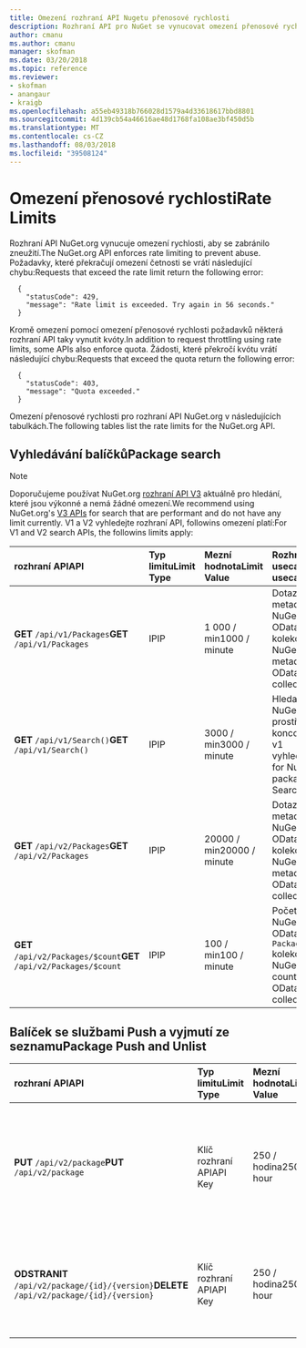 ```yaml
---
title: Omezení rozhraní API Nugetu přenosové rychlosti
description: Rozhraní API pro NuGet se vynucovat omezení přenosové rychlosti, aby se zabránilo zneužití.
author: cmanu
ms.author: cmanu
manager: skofman
ms.date: 03/20/2018
ms.topic: reference
ms.reviewer:
- skofman
- anangaur
- kraigb
ms.openlocfilehash: a55eb49318b766028d1579a4d33618617bbd8801
ms.sourcegitcommit: 4d139cb54a46616ae48d1768fa108ae3bf450d5b
ms.translationtype: MT
ms.contentlocale: cs-CZ
ms.lasthandoff: 08/03/2018
ms.locfileid: "39508124"
---
```

# <a name="rate-limits"></a><span data-ttu-id="c6f9c-103">Omezení přenosové rychlosti</span><span class="sxs-lookup"><span data-stu-id="c6f9c-103">Rate Limits</span></span>

<span data-ttu-id="c6f9c-104">Rozhraní API NuGet.org vynucuje omezení rychlosti, aby se zabránilo zneužití.</span><span class="sxs-lookup"><span data-stu-id="c6f9c-104">The NuGet.org API enforces rate limiting to prevent abuse.</span></span> <span data-ttu-id="c6f9c-105">Požadavky, které překračují omezení četnosti se vrátí následující chybu:</span><span class="sxs-lookup"><span data-stu-id="c6f9c-105">Requests that exceed the rate limit return the following error:</span></span> 

  ~~~
    {
      "statusCode": 429,
      "message": "Rate limit is exceeded. Try again in 56 seconds."
    }
  ~~~

<span data-ttu-id="c6f9c-106">Kromě omezení pomocí omezení přenosové rychlosti požadavků některá rozhraní API taky vynutit kvóty.</span><span class="sxs-lookup"><span data-stu-id="c6f9c-106">In addition to request throttling using rate limits, some APIs also enforce quota.</span></span> <span data-ttu-id="c6f9c-107">Žádosti, které překročí kvótu vrátí následující chybu:</span><span class="sxs-lookup"><span data-stu-id="c6f9c-107">Requests that exceed the quota return the following error:</span></span>

  ~~~
    {
      "statusCode": 403,
      "message": "Quota exceeded."
    }
  ~~~

<span data-ttu-id="c6f9c-108">Omezení přenosové rychlosti pro rozhraní API NuGet.org v následujících tabulkách.</span><span class="sxs-lookup"><span data-stu-id="c6f9c-108">The following tables list the rate limits for the NuGet.org API.</span></span>

## <a name="package-search"></a><span data-ttu-id="c6f9c-109">Vyhledávání balíčků</span><span class="sxs-lookup"><span data-stu-id="c6f9c-109">Package search</span></span>

> [!Note]
> <span data-ttu-id="c6f9c-110">Doporučujeme používat NuGet.org [rozhraní API V3](https://docs.microsoft.com/nuget/api/search-query-service-resource) aktuálně pro hledání, které jsou výkonné a nemá žádné omezení.</span><span class="sxs-lookup"><span data-stu-id="c6f9c-110">We recommend using NuGet.org's [V3 APIs](https://docs.microsoft.com/nuget/api/search-query-service-resource) for search that are performant and do not have any limit currently.</span></span> <span data-ttu-id="c6f9c-111">V1 a V2 vyhledejte rozhraní API, followins omezení platí:</span><span class="sxs-lookup"><span data-stu-id="c6f9c-111">For V1 and V2 search APIs, the followins limits apply:</span></span>


| <span data-ttu-id="c6f9c-112">rozhraní API</span><span class="sxs-lookup"><span data-stu-id="c6f9c-112">API</span></span> | <span data-ttu-id="c6f9c-113">Typ limitu</span><span class="sxs-lookup"><span data-stu-id="c6f9c-113">Limit Type</span></span> | <span data-ttu-id="c6f9c-114">Mezní hodnota</span><span class="sxs-lookup"><span data-stu-id="c6f9c-114">Limit Value</span></span> | <span data-ttu-id="c6f9c-115">Rozhraní API usecase</span><span class="sxs-lookup"><span data-stu-id="c6f9c-115">API usecase</span></span> |
|:---|:---|:---|:---|
<span data-ttu-id="c6f9c-116">**GET** `/api/v1/Packages`</span><span class="sxs-lookup"><span data-stu-id="c6f9c-116">**GET** `/api/v1/Packages`</span></span> | <span data-ttu-id="c6f9c-117">IP</span><span class="sxs-lookup"><span data-stu-id="c6f9c-117">IP</span></span> | <span data-ttu-id="c6f9c-118">1 000 / min</span><span class="sxs-lookup"><span data-stu-id="c6f9c-118">1000 / minute</span></span> | <span data-ttu-id="c6f9c-119">Dotazu na metadata balíčku NuGet přes v1 OData `Packages` kolekce</span><span class="sxs-lookup"><span data-stu-id="c6f9c-119">Query NuGet package metadata via v1 OData `Packages` collection</span></span> |
<span data-ttu-id="c6f9c-120">**GET** `/api/v1/Search()`</span><span class="sxs-lookup"><span data-stu-id="c6f9c-120">**GET** `/api/v1/Search()`</span></span> | <span data-ttu-id="c6f9c-121">IP</span><span class="sxs-lookup"><span data-stu-id="c6f9c-121">IP</span></span> | <span data-ttu-id="c6f9c-122">3000 / min</span><span class="sxs-lookup"><span data-stu-id="c6f9c-122">3000 / minute</span></span> | <span data-ttu-id="c6f9c-123">Hledat balíčky NuGet prostřednictvím koncového bodu v1 vyhledávání</span><span class="sxs-lookup"><span data-stu-id="c6f9c-123">Search for NuGet packages via v1 Search endpoint</span></span> | 
<span data-ttu-id="c6f9c-124">**GET** `/api/v2/Packages`</span><span class="sxs-lookup"><span data-stu-id="c6f9c-124">**GET** `/api/v2/Packages`</span></span> | <span data-ttu-id="c6f9c-125">IP</span><span class="sxs-lookup"><span data-stu-id="c6f9c-125">IP</span></span> | <span data-ttu-id="c6f9c-126">20000 / min</span><span class="sxs-lookup"><span data-stu-id="c6f9c-126">20000 / minute</span></span> | <span data-ttu-id="c6f9c-127">Dotazu na metadata balíčku NuGet přes v2 OData `Packages` kolekce</span><span class="sxs-lookup"><span data-stu-id="c6f9c-127">Query NuGet package metadata via v2 OData `Packages` collection</span></span> | 
<span data-ttu-id="c6f9c-128">**GET** `/api/v2/Packages/$count`</span><span class="sxs-lookup"><span data-stu-id="c6f9c-128">**GET** `/api/v2/Packages/$count`</span></span> | <span data-ttu-id="c6f9c-129">IP</span><span class="sxs-lookup"><span data-stu-id="c6f9c-129">IP</span></span> | <span data-ttu-id="c6f9c-130">100 / min</span><span class="sxs-lookup"><span data-stu-id="c6f9c-130">100 / minute</span></span> | <span data-ttu-id="c6f9c-131">Počet balíčků NuGet přes v2 OData dotazů `Packages` kolekce</span><span class="sxs-lookup"><span data-stu-id="c6f9c-131">Query NuGet package count via v2 OData `Packages` collection</span></span> | 

## <a name="package-push-and-unlist"></a><span data-ttu-id="c6f9c-132">Balíček se službami Push a vyjmutí ze seznamu</span><span class="sxs-lookup"><span data-stu-id="c6f9c-132">Package Push and Unlist</span></span>

| <span data-ttu-id="c6f9c-133">rozhraní API</span><span class="sxs-lookup"><span data-stu-id="c6f9c-133">API</span></span> | <span data-ttu-id="c6f9c-134">Typ limitu</span><span class="sxs-lookup"><span data-stu-id="c6f9c-134">Limit Type</span></span> | <span data-ttu-id="c6f9c-135">Mezní hodnota</span><span class="sxs-lookup"><span data-stu-id="c6f9c-135">Limit Value</span></span> | <span data-ttu-id="c6f9c-136">Rozhraní API usecase</span><span class="sxs-lookup"><span data-stu-id="c6f9c-136">API usecase</span></span> | 
|:---|:---|:---|:--- |
<span data-ttu-id="c6f9c-137">**PUT** `/api/v2/package`</span><span class="sxs-lookup"><span data-stu-id="c6f9c-137">**PUT** `/api/v2/package`</span></span> | <span data-ttu-id="c6f9c-138">Klíč rozhraní API</span><span class="sxs-lookup"><span data-stu-id="c6f9c-138">API Key</span></span> | <span data-ttu-id="c6f9c-139">250 / hodina</span><span class="sxs-lookup"><span data-stu-id="c6f9c-139">250 / hour</span></span> | <span data-ttu-id="c6f9c-140">Nahrání nového balíčku NuGet (verze) prostřednictvím koncového bodu v2 nabízených oznámení</span><span class="sxs-lookup"><span data-stu-id="c6f9c-140">Upload a new NuGet package (version) via v2 push endpoint</span></span> 
<span data-ttu-id="c6f9c-141">**ODSTRANIT** `/api/v2/package/{id}/{version}`</span><span class="sxs-lookup"><span data-stu-id="c6f9c-141">**DELETE** `/api/v2/package/{id}/{version}`</span></span> | <span data-ttu-id="c6f9c-142">Klíč rozhraní API</span><span class="sxs-lookup"><span data-stu-id="c6f9c-142">API Key</span></span> | <span data-ttu-id="c6f9c-143">250 / hodina</span><span class="sxs-lookup"><span data-stu-id="c6f9c-143">250 / hour</span></span> | <span data-ttu-id="c6f9c-144">Vyjmutí ze seznamu balíčku NuGet (verze) prostřednictvím koncového bodu v2</span><span class="sxs-lookup"><span data-stu-id="c6f9c-144">Unlist a NuGet package (version) via v2 endpoint</span></span> 
